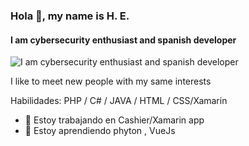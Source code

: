 ### Hola 👋, my name is H. E.
#### I am cybersecurity enthusiast and spanish developer
![I am cybersecurity enthusiast and spanish developer](https://media.giphy.com/media/du3J3cXyzhj75IOgvA/giphy.gif)

I like to meet new people with my same interests

Habilidades: PHP / C# / JAVA / HTML / CSS/Xamarin

- 🔭 Estoy trabajando en Cashier/Xamarin app 
- 🌱 Estoy aprendiendo phyton , VueJs 




